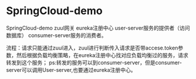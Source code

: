 # SpringCloud-demo
SpringCloud-demo
  zuul网关
  eureka注册中心
  user-server服务的提供者（访问数据库）
  consumer-server服务的消费者。

流程：请求只能通过zuul进入，zuul进行判断传入请求是否带accese.token参数，然后根据负载均衡策略，在eureka注册中心找对应负载均衡过的服务，请求转发到这个服务；
ps:转发的服务可以到consumer-server，但是consumer-server可以调用User-server,也要通过eureka注册中心。
